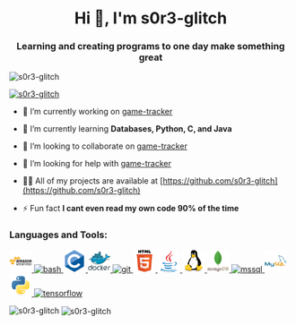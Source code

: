 <h1 align="center">Hi 👋, I'm s0r3-glitch</h1>
<h3 align="center">Learning and creating programs to one day make something great</h3>

<p align="left"> <img src="https://komarev.com/ghpvc/?username=s0r3-glitch&label=Profile%20views&color=0e75b6&style=flat" alt="s0r3-glitch" /> </p>

<p align="left"> <a href="https://github.com/ryo-ma/github-profile-trophy"><img src="https://github-profile-trophy.vercel.app/?username=s0r3-glitch" alt="s0r3-glitch" /></a> </p>

- 🔭 I’m currently working on [game-tracker](https://github.com/s0r3-glitch/Game-Tracker)

- 🌱 I’m currently learning **Databases, Python, C, and Java**

- 👯 I’m looking to collaborate on [game-tracker](https://github.com/s0r3-glitch/Game-Tracker)

- 🤝 I’m looking for help with [game-tracker](https://github.com/s0r3-glitch/Game-Tracker)

- 👨‍💻 All of my projects are available at [https://github.com/s0r3-glitch](https://github.com/s0r3-glitch)

- ⚡ Fun fact **I cant even read my own code 90% of the time**


<h3 align="left">Languages and Tools:</h3>
<p align="left"> <a href="https://aws.amazon.com" target="_blank"> <img src="https://raw.githubusercontent.com/devicons/devicon/master/icons/amazonwebservices/amazonwebservices-original-wordmark.svg" alt="aws" width="40" height="40"/> </a> <a href="https://www.gnu.org/software/bash/" target="_blank"> <img src="https://www.vectorlogo.zone/logos/gnu_bash/gnu_bash-icon.svg" alt="bash" width="40" height="40"/> </a> <a href="https://www.cprogramming.com/" target="_blank"> <img src="https://raw.githubusercontent.com/devicons/devicon/master/icons/c/c-original.svg" alt="c" width="40" height="40"/> </a> <a href="https://www.docker.com/" target="_blank"> <img src="https://raw.githubusercontent.com/devicons/devicon/master/icons/docker/docker-original-wordmark.svg" alt="docker" width="40" height="40"/> </a> <a href="https://git-scm.com/" target="_blank"> <img src="https://www.vectorlogo.zone/logos/git-scm/git-scm-icon.svg" alt="git" width="40" height="40"/> </a> <a href="https://www.w3.org/html/" target="_blank"> <img src="https://raw.githubusercontent.com/devicons/devicon/master/icons/html5/html5-original-wordmark.svg" alt="html5" width="40" height="40"/> </a> <a href="https://www.java.com" target="_blank"> <img src="https://raw.githubusercontent.com/devicons/devicon/master/icons/java/java-original.svg" alt="java" width="40" height="40"/> </a> <a href="https://www.linux.org/" target="_blank"> <img src="https://raw.githubusercontent.com/devicons/devicon/master/icons/linux/linux-original.svg" alt="linux" width="40" height="40"/> </a> <a href="https://www.mongodb.com/" target="_blank"> <img src="https://raw.githubusercontent.com/devicons/devicon/master/icons/mongodb/mongodb-original-wordmark.svg" alt="mongodb" width="40" height="40"/> </a> <a href="https://www.microsoft.com/en-us/sql-server" target="_blank"> <img src="https://www.svgrepo.com/show/303229/microsoft-sql-server-logo.svg" alt="mssql" width="40" height="40"/> </a> <a href="https://www.mysql.com/" target="_blank"> <img src="https://raw.githubusercontent.com/devicons/devicon/master/icons/mysql/mysql-original-wordmark.svg" alt="mysql" width="40" height="40"/> </a> <a href="https://www.python.org" target="_blank"> <img src="https://raw.githubusercontent.com/devicons/devicon/master/icons/python/python-original.svg" alt="python" width="40" height="40"/> </a> <a href="https://www.tensorflow.org" target="_blank"> <img src="https://www.vectorlogo.zone/logos/tensorflow/tensorflow-icon.svg" alt="tensorflow" width="40" height="40"/> </a> </p>

<p><img align="left" src="https://github-readme-stats.vercel.app/api/top-langs?username=s0r3-glitch&show_icons=true&locale=en&layout=compact" alt="s0r3-glitch" /></p>

<p>&nbsp;<img align="center" src="https://github-readme-stats.vercel.app/api?username=s0r3-glitch&show_icons=true&locale=en" alt="s0r3-glitch" /></p>
